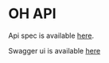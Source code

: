 # OH API

Api spec is available [here](https://oh2.open-hospital.org/oh-api/v2/api-docs).

Swagger ui is available [here](https://oh2.open-hospital.org/oh-api/swagger-ui.html)
